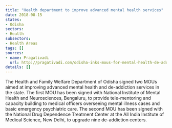 ```yaml
---
title: "Health department to improve advanced mental health services"
date: 2018-08-15
states:
- Odisha
sectors:
- Health
subsectors:
- Health Areas
tags: []
sources:
- name: Pragativadi
  url: http://pragativadi.com/odisha-inks-mous-for-mental-health-de-addiction-care/
details: []
---
```


The Health and Family Welfare Department of Odisha signed two MOUs aimed at improving advanced mental health and de-addiction services in the state. The first MOU has been signed with National Institute of Mental Health and Neurosciences, Bengaluru, to provide tele-mentoring and capacity building to medical officers overseeing mental illness cases and basic emergency psychiatric care. The second MOU has been signed with the National Drug Dependence Treatment Center at the All India Institute of Medical Science, New Delhi, to upgrade nine de-addiction centers.
